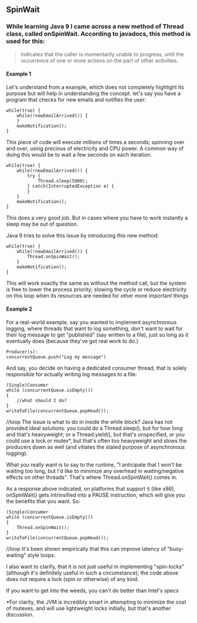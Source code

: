 
## SpinWait

### While learning Java 9 I came across a new method of Thread class, called onSpinWait​. According to javadocs, this method is used for this:

> Indicates that the caller is momentarily unable to progress, until the occurrence of one or more actions on the part of other activities.


#### Example 1
Let's understand from a example, which does not completely highlight its purpose but will help in understanding the concept.
let's say you have a program that checks for new emails and notifies the user:

```
while(true) {
    while(!newEmailArrived()) {
    }
    makeNotification();
}
```

This piece of code will execute millions of times a seconds; spinning over and over, using precious of electricity and CPU power. A common way of doing this would be to wait a few seconds on each iteration.

```
while(true) {
    while(!newEmailArrived()) {
        try {
            Thread.sleep(5000);
        } catch(InterruptedException e) {
        }
    }
    makeNotification();
}
```
This does a very good job. But in cases where you have to work instantly a sleep may be out of question.

Java 9 tries to solve this issue by introducing this new method:

```
while(true) {
    while(!newEmailArrived()) {
        Thread.onSpinWait();
    }
    makeNotification();
}
```
This will work exactly the same as without the method call, but the system is free to lower the process priority; slowing the cycle or reduce electricity on this loop when its resources are needed for other more important things.


#### Example 2

For a real-world example, say you wanted to implement asynchronous logging, where threads that want to log something, don't want to wait for their log message to get "published" (say written to a file), just so long as it eventually does (because they've got real work to do.)

```
Producer(s):
concurrentQueue.push("Log my message")
```
And say, you decide on having a dedicated consumer thread, that is solely responsible for actually writing log messages to a file:

```
(Single)Consumer
while (concurrentQueue.isEmpty())
{
    //what should I do?
}
writeToFile(concurrentQueue.popHead());
```
//loop
The issue is what to do in inside the while block? Java has not provided ideal solutions: you could do a Thread.sleep(), but for how long and that's heavyweight; or a Thread.yield(), but that's unspecified, or you could use a lock or mutex*, but that's often too heavyweight and slows the producers down as well (and vitiates the stated purpose of asynchronous logging).

What you really want is to say to the runtime, "I anticipate that I won't be waiting too long, but I'd like to minimize any overhead in waiting/negative effects on other threads". That's where Thread.onSpinWait() comes in.

As a response above indicated, on platforms that support it (like x86), onSpinWait() gets intrinsified into a PAUSE instruction, which will give you the benefits that you want. So:

```
(Single)Consumer
while (concurrentQueue.isEmpty())
{
    Thread.onSpinWait();
}
writeToFile(concurrentQueue.popHead());
```
//loop
It's been shown empirically that this can improve latency of "busy-waiting" style loops.

I also want to clarify, that it is not just useful in implementing "spin-locks" (although it's definitely useful in such a circumstance); the code above does not require a lock (spin or otherwise) of any kind.

If you want to get into the weeds, you can't do better than Intel's specs

*For clarity, the JVM is incredibly smart in attempting to minimize the cost of mutexes, and will use lightweight locks initially, but that's another discussion.
